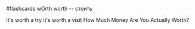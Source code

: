 #flashcards 
wOrth
worth -- стоить
<!--SR:!2023-02-21,1,230-->
it's worth a try
it's worth a visit
How Much Money Are You Actually Worth?

